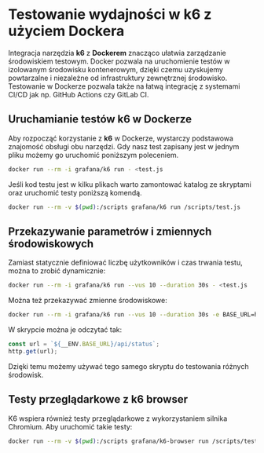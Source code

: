 # Testowanie wydajności w k6 z użyciem Dockera

Integracja narzędzia **k6** z **Dockerem** znacząco ułatwia zarządzanie środowiskiem testowym. Docker pozwala na uruchomienie testów w izolowanym środowisku kontenerowym, dzięki czemu uzyskujemy powtarzalne i niezależne od infrastruktury zewnętrznej środowisko. Testowanie w Dockerze pozwala także na łatwą integrację z systemami CI/CD jak np. GitHub Actions czy GitLab CI.

## Uruchamianie testów k6 w Dockerze

Aby rozpocząć korzystanie z **k6** w Dockerze, wystarczy podstawowa znajomość obsługi obu narzędzi. Gdy nasz test zapisany jest w jednym pliku możemy go uruchomić poniższym poleceniem.

```bash
docker run --rm -i grafana/k6 run - <test.js
```

Jeśli kod testu jest w kilku plikach warto zamontować katalog ze skryptami oraz uruchomić testy poniższą komendą. 

```bash
docker run --rm -v $(pwd):/scripts grafana/k6 run /scripts/test.js
```

## Przekazywanie parametrów i zmiennych środowiskowych

Zamiast statycznie definiować liczbę użytkowników i czas trwania testu, można to zrobić dynamicznie:

```bash
docker run --rm -i grafana/k6 run --vus 10 --duration 30s - <test.js
```

Można też przekazywać zmienne środowiskowe:

```bash
docker run --rm -i grafana/k6 run --vus 10 --duration 30s -e BASE_URL=https://3.71.14.30 - <test.js
```

W skrypcie można je odczytać tak:

```javascript
const url = `${__ENV.BASE_URL}/api/status`;
http.get(url);
```

Dzięki temu możemy używać tego samego skryptu do testowania różnych środowisk.

## Testy przeglądarkowe z k6 browser

K6 wspiera również testy przeglądarkowe z wykorzystaniem silnika Chromium. Aby uruchomić takie testy:

```bash
docker run --rm -v $(pwd):/scripts grafana/k6-browser run /scripts/test-browser.js
```
